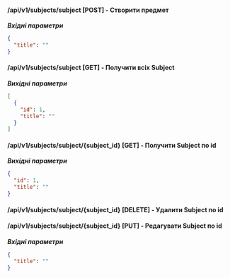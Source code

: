 #### /api/v1/subjects/subject [POST] - Створити предмет

***Вхідні параметри***

```json
{
  "title": ""  
}
```

#### /api/v1/subjects/subject [GET] - Получити всіх Subject

***Вихідні параметри***

```json
[
  {
    "id": 1,
    "title": ""
  }
]
```

#### /api/v1/subjects/subject/{subject_id} [GET] - Получити Subject по id

***Вихідні параметри***

```json
{
  "id": 1,
  "title": ""
}
```

#### /api/v1/subjects/subject/{subject_id} [DELETE] - Удалити Subject по id

#### /api/v1/subjects/subject/{subject_id} [PUT] - Редагувати Subject по id

***Вхідні параметри***

```json
{
  "title": ""  
}
```